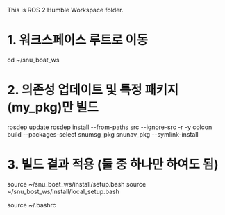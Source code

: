 This is ROS 2 Humble Workspace folder.

# 1. 워크스페이스 루트로 이동
cd ~/snu_boat_ws

# 2. 의존성 업데이트 및 특정 패키지(my_pkg)만 빌드
rosdep update
rosdep install --from-paths src --ignore-src -r -y
colcon build --packages-select snumsg_pkg snunav_pkg --symlink-install

# 3. 빌드 결과 적용 (둘 중 하나만 하여도 됨)
source ~/snu_boat_ws/install/setup.bash
source ~/snu_bost_ws/install/local_setup.bash

source ~/.bashrc